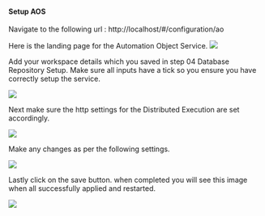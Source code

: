 #### Setup AOS

Navigate to the following url : http://localhost/#/configuration/ao

Here is the landing page for the Automation Object Service.
![](aos-landing.png)

Add your workspace details which you saved in step 04 Database Repository Setup. Make sure all inputs have a tick so you ensure you have correctly setup the service.

![](aos-workspace.png)

Next make sure the http settings for the Distributed Execution are set accordingly.

![](aos-distributed-exec.png)

Make any changes as per the following settings.

![](aos-http-settings.png)

Lastly click on the save button. when completed you will see this image when all successfully applied and restarted.

![](aos-outcome.png)